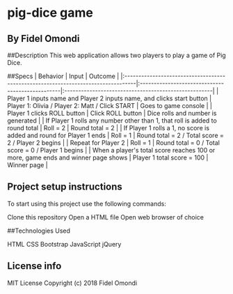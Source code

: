 # pig-dice game

## By Fidel Omondi

##Description
This web application allows two players to play a game of Pig Dice.

##Specs
| Behavior                                                                         | Input                                           | Outcome                                             |
|:----------------------------------------------------------------------------------|:-------------------------------------------------|:-----------------------------------------------------|
| Player 1 inputs name and Player 2 inputs name, and clicks start button           | Player 1: Olivia / Player 2: Matt / Click START | Goes to game console                                |
| Player 1 clicks ROLL button                                                      | Click ROLL button                               | Dice rolls and number is generated                  |
| If Player 1 rolls any number other than 1, that roll is added to round total     | Roll = 2                                        | Round total = 2                                     |
| If Player 1 rolls a 1, no score is added and round for Player 1 ends             | Roll = 1                                        | Round total = 2 / Total score = 2 / Player 2 begins |
| Repeat for Player 2                                                              | Roll = 1                                        | Round total = 0 / Total score = 0 / Player 1 begins |
| When a player's total score reaches 100 or more, game ends and winner page shows | Player 1 total score = 100                      | Winner page                                         |





## Project setup instructions
To start using this project use the following commands:

Clone this repository
Open a HTML file
Open web browser of choice


##Technologies Used

HTML
CSS
Bootstrap
JavaScript
jQuery



## License info
MIT License
Copyright (c) 2018 Fidel Omondi
